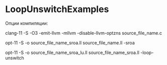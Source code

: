 # LoopUnswitchExamples

Опции компиляции:

clang-11 -S -O3 -emit-llvm -mllvm -disable-llvm-optzns source_file_name.c

opt-11 -S -o source_file_name_sroa.ll source_file_name.ll -sroa

opt-11 -S -o source_file_name_sroa_lu.ll source_file_name_sroa.ll -loop-unswitch
